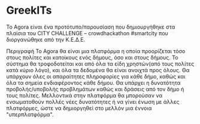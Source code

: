 # GreekITs
To Agora είναι ένα προτότυπο/παρουσίαση που δημιουργήθηκε στα πλαίσια του  CITY CHALLENGE – crowdhackathon #smartcity που διοργανώθηκε από την Κ.Ε.Δ.Ε.


Περιγραφή
Το Agora θα είναι μια πλατφόρμα η οποία προορίζεται τόσο στους πολίτες και κατοίκους ενός δήμους, όσο και στους δήμους. Το σύστημα θα τροφοδοτείται και από όλα τα είδη χρηστών(από τους πολίτες κατά κύριο λόγο), και όλα τα δεδομένα θα είναι ανοιχτά προς όλους. Θα υπάρχουν όλες οι απαραίτητες πληροφορίες για κάθε δήμο, καθώς και όλα τα σημεία ενδιαφέροντος κάθε δήμου. Θα υπάρχει η δυνατότητα προβολής/υποβολής προβλημάτων καθώς και δράσεις από τον δήμο ή τους πολίτες. Μελλοντικά στην πλατφόρμα θα μπορούσαν να ενσωματοθούν πολλές νέες δυνατότητες ή να γίνει ένωση με άλλες πλατφόρμες, ώστε να δημιοργηθεί στο μελλόν μια έννοια "υπερπλατφόρμα".
